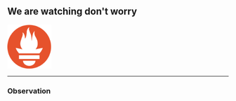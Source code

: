 ## We are watching don't worry  
<img src="images/logo.png" alt="error loading" style="max-width: 200px; max-height: 100px;">

---
### Observation 
